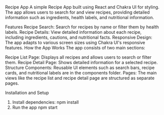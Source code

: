 Recipe App
A simple Recipe App built using React and Chakra UI for styling. The app allows users to search for and view recipes, providing detailed information such as ingredients, health labels, and nutritional information.

Features
Recipe Search: Search for recipes by name or filter them by health labels.
Recipe Details: View detailed information about each recipe, including ingredients, cautions, and nutritional facts.
Responsive Design: The app adapts to various screen sizes using Chakra UI's responsive features.
How the App Works
The app consists of two main sections:

Recipe List Page: Displays all recipes and allows users to search or filter them.
Recipe Detail Page: Shows detailed information for a selected recipe.
Structure
Components: Reusable UI elements such as search bars, recipe cards, and nutritional labels are in the components folder.
Pages: The main views like the recipe list and recipe detail page are structured as separate pages.


Installation and Setup
1. Install dependencies:
npm install
2. Run the app
npm start
